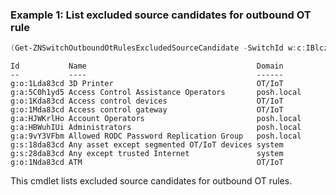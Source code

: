 ### Example 1: List excluded source candidates for outbound OT rule
```powershell
(Get-ZNSwitchOutboundOtRulesExcludedSourceCandidate -SwitchId w:c:IBlczUkw).Items
```

```output
Id           Name                                      Domain
--           ----                                      ------
g:o:1Lda83cd 3D Printer                                OT/IoT
g:a:5C0h1yd5 Access Control Assistance Operators       posh.local
g:o:1Kda83cd Access control devices                    OT/IoT
g:o:1Mda83cd Access control gateway                    OT/IoT
g:a:HJWKrlHo Account Operators                         posh.local
g:a:HBWuhIUi Administrators                            posh.local
g:a:9vY3VFbm Allowed RODC Password Replication Group   posh.local
g:s:18da83cd Any asset except segmented OT/IoT devices system
g:s:28da83cd Any except trusted Internet               system
g:o:1Nda83cd ATM                                       OT/IoT
```

This cmdlet lists excluded source candidates for outbound OT rules.
